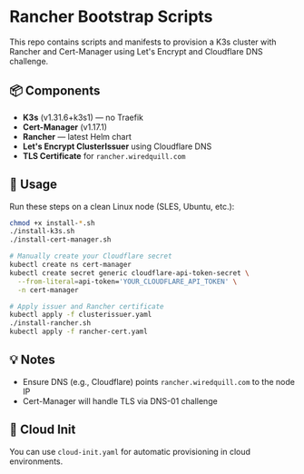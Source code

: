 # Rancher Bootstrap Scripts

This repo contains scripts and manifests to provision a K3s cluster with Rancher and Cert-Manager using Let's Encrypt and Cloudflare DNS challenge.

## 📦 Components
- **K3s** (v1.31.6+k3s1) — no Traefik
- **Cert-Manager** (v1.17.1)
- **Rancher** — latest Helm chart
- **Let's Encrypt ClusterIssuer** using Cloudflare DNS
- **TLS Certificate** for `rancher.wiredquill.com`

## 🚀 Usage

Run these steps on a clean Linux node (SLES, Ubuntu, etc.):

```bash
chmod +x install-*.sh
./install-k3s.sh
./install-cert-manager.sh

# Manually create your Cloudflare secret
kubectl create ns cert-manager
kubectl create secret generic cloudflare-api-token-secret \
  --from-literal=api-token='YOUR_CLOUDFLARE_API_TOKEN' \
  -n cert-manager

# Apply issuer and Rancher certificate
kubectl apply -f clusterissuer.yaml
./install-rancher.sh
kubectl apply -f rancher-cert.yaml
```

## 💡 Notes
- Ensure DNS (e.g., Cloudflare) points `rancher.wiredquill.com` to the node IP
- Cert-Manager will handle TLS via DNS-01 challenge

## 📁 Cloud Init
You can use `cloud-init.yaml` for automatic provisioning in cloud environments.
